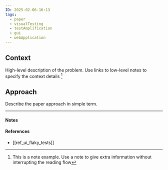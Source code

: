```yaml
---
ID: 2025-02-06-16:13
tags:
  - paper
  - visualTesting
  - testAmplification
  - gui
  - webApplication
---
```

## Context

High-level description of the problem. Use links to low-level notes to specify the context details [^1]

## Approach

Describe the paper approach in simple term.


---
#### Notes
[^1]: This is a note example. Use a note to give extra information without interrupting the reading flow
#### References
- [[ref_ui_flaky_tests]]
